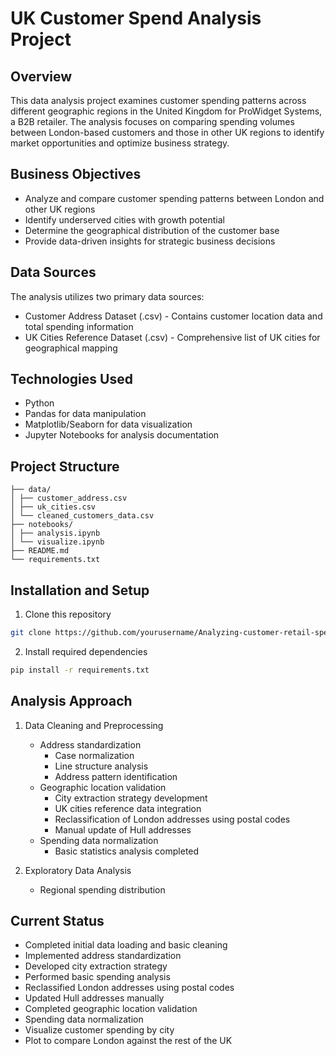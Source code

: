 # UK Customer Spend Analysis Project

## Overview
This data analysis project examines customer spending patterns across different geographic regions in the United Kingdom for ProWidget Systems, a B2B retailer. The analysis focuses on comparing spending volumes between London-based customers and those in other UK regions to identify market opportunities and optimize business strategy.

## Business Objectives
- Analyze and compare customer spending patterns between London and other UK regions
- Identify underserved cities with growth potential
- Determine the geographical distribution of the customer base
- Provide data-driven insights for strategic business decisions

## Data Sources
The analysis utilizes two primary data sources:
- Customer Address Dataset (.csv) - Contains customer location data and total spending information
- UK Cities Reference Dataset (.csv) - Comprehensive list of UK cities for geographical mapping

## Technologies Used
- Python
- Pandas for data manipulation
- Matplotlib/Seaborn for data visualization
- Jupyter Notebooks for analysis documentation

## Project Structure
```
├── data/
│ ├── customer_address.csv
│ ├── uk_cities.csv
│ └── cleaned_customers_data.csv
├── notebooks/
│ ├── analysis.ipynb
│ └── visualize.ipynb
├── README.md
└── requirements.txt
```

## Installation and Setup
1. Clone this repository
```bash
git clone https://github.com/yourusername/Analyzing-customer-retail-spend-in-different-geographic-areas.git
```
2. Install required dependencies
```bash
pip install -r requirements.txt
```

## Analysis Approach
1. Data Cleaning and Preprocessing 
   - Address standardization 
     * Case normalization
     * Line structure analysis
     * Address pattern identification
   - Geographic location validation
     * City extraction strategy development
     * UK cities reference data integration
     * Reclassification of London addresses using postal codes
     * Manual update of Hull addresses
   - Spending data normalization 
     * Basic statistics analysis completed
     

2. Exploratory Data Analysis 
   - Regional spending distribution
   



## Current Status
- Completed initial data loading and basic cleaning
- Implemented address standardization
- Developed city extraction strategy
- Performed basic spending analysis
- Reclassified London addresses using postal codes
- Updated Hull addresses manually
- Completed geographic location validation
- Spending data normalization
- Visualize customer spending by city
- Plot to compare London against the rest of the UK









